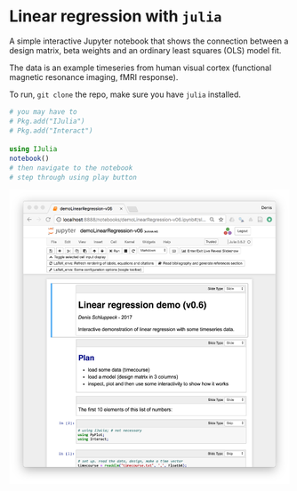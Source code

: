 # Linear regression with ``julia``  

A simple interactive Jupyter notebook that shows the connection between a design matrix, beta weights and an ordinary least squares (OLS) model fit.

The data is an example timeseries from human visual cortex (functional magnetic resonance imaging, fMRI response).

To run, ``git clone`` the repo, make sure you have ``julia`` installed.

```julia
# you may have to
# Pkg.add("IJulia")
# Pkg.add("Interact")

using IJulia
notebook()
# then navigate to the notebook
# step through using play button
```


![preview](preview.png)
